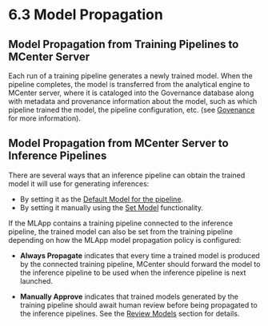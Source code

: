 # 6.3 Model Propagation

## Model Propagation from Training Pipelines to MCenter Server
Each run of a training pipeline generates a newly trained model. When the pipeline
completes, the model is transferred from the analytical engine to MCenter server,
where it is cataloged into the Governance database along with metadata and provenance
information about the model, such as which pipeline trained the model, the pipeline
configuration, etc. (see [Govenance](./6.md) for more information).

## Model Propagation from MCenter Server to Inference Pipelines
There are several ways that an inference pipeline can obtain the trained model
it will use for generating inferences:

- By setting it as the [Default Model for the pipeline](./4_3.md).
- By setting it manually using the [Set Model](./7_1.md#set_model) functionality.

<a name="propagation_policy"></a>
If the MLApp contains a training pipeline connected to the inference pipeline, the trained
model can also be set from the training pipeline depending on how the MLApp model propagation
policy is configured:

- **Always Propagate** indicates that every time a trained model is produced by the connected training
pipeline, MCenter should forward the model to the inference pipeline to be used when the inference pipeline
is next launched.

- **Manually Approve** indicates that trained models generated by the training pipeline should await
human review before being propagated to the inference pipelines.
See the [Review Models](./7_1.md#review_models) section for details.